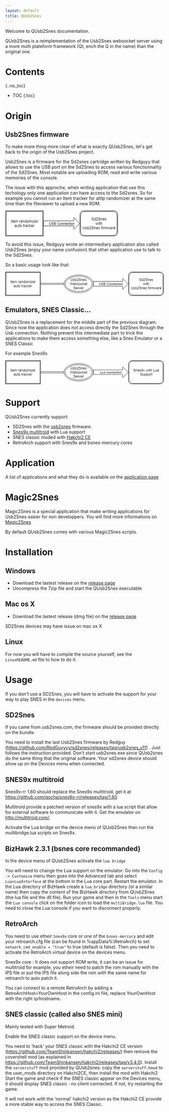 ```yaml
---
layout: default
title: QUsb2Snes
---
```


Welcome to QUsb2Snes documentation.

QUsb2Snes is a reimplementation of the Usb2Snes websocket server using a more multi plateform framework (Qt, ench the Q in the name) than the original one.

# Contents
{:.no_toc}

* TOC
{:toc}

# Origin

## Usb2Snes firmware

To make more thing more clear of what is exactly QUsb2Snes, let's get back to the origin of the Usb2Snes project.

Usb2Snes is a firmware for the Sd2snes cartridge written by Redguyy that allows to use the USB port on the Sd2Snes to access various fonctionnality of the Sd2Snes. Most notable are uploading ROM, read and write various memories of the console.

The issue with this approche, when writing application that use this techology only one application can have access to the Sd2snes. So for example you cannot run an Item tracker for alttp randomizer at the same time than the fileviewer to upload a new ROM.

![Direct access](images/directaccess.png)

To avoid this issue, Redguyy wrote an intermediary application also called Usb2Snes (enjoy your name confusion) that other application use to talk to the Sd2Snes.

So a basic usage look like that:

![Websocket access](images/wsaccess.png)

## Emulators, SNES Classic...

QUsb2Snes is a replacement for the middle part of the previous diagram. Since now the application
does not access directly the Sd2Snes through the Usb connection. Nothing prevent this intermediate part to trick the applications to make them access something else, like a Snes Emulator or a SNES Classic

For example Snes9x

![Lua connection](images/luaconnection.png)


# Support

QUsb2Snes currently support:

* SD2Snes with the [usb2snes](https://github.com/RedGuyyyy/sd2snes/releases) firmware.
* [Snes9x multitroid](https://drive.google.com/open?id=1_ej-pwWtCAHYXIrvs5Hro16A1s9Hi3Jz) with Lua support
* SNES classic moded with [Hakchi2 CE](https://github.com/TeamShinkansen/hakchi2/releases)
* RetroArch support with Snes9x and bsnes-mercury cores

# Application

A list of applications and what they do is available on the [application page](https://skarsnik.github.io/QUsb2snes/Application)

# Magic2Snes

Magic2Snes is a special application that make writing applications for Usb2Snes easier for non developpers. You will find more informations on [Magic2Snes](https://github.com/Skarsnik/Magic2snes/wiki)

By default QUsb2Snes comes with various Magic2Snes scripts.

# Installation

## Windows

* Download the lastest release on the [release page](https://github.com/Skarsnik/QUsb2snes/releases)
* Uncompress the 7zip file and start the QUsb2Snes executable

## Mac os X

* Download the lastest release (dmg file) on the [release page](https://github.com/Skarsnik/QUsb2snes/releases)

SD2Snes devices may have issue on mac ox X

## Linux

For now you will have to compile the source yourself, see the `LinuxREADME.md` file to how to do it.

# Usage

If you don't use a SD2Snes, you will have to activate the support for your way to play SNES in the `devices` menu.

## SD2Snes

If you came from usb2snes.com, the firmware should be provided directly on the bundle.

You need to install the last Usb2Snes firmware by Redguy (https://github.com/RedGuyyyy/sd2snes/releases/tag/usb2snes_v11) . Just follows the instruction provided. Don't start usb2snes.exe since QUsb2snes do the same thing that the original software. Your sd2snes device should show up on the Devices menu when connected.

## SNES9x multitroid

Snes9x-rr 1.60 should replace the Snex9x multitroid, get it at https://github.com/gocha/snes9x-rr/releases/tag/1.60

Multitroid provide a patched version of snes9x with a lua script that allow for external software to communicate with it. Get the emulator on http://multitroid.com/. 

Activate the Lua bridge on the device menu of QUsb2Snes then run the multibridge.lua scripts on Snes9x.

## BizHawk 2.3.1 (bsnes core recommanded)

In the device menu of QUsb2Snes activate the `lua bridge`

You will need to change the Lua support on the emulator. Go into the `Config -> Customize` menu then goes into the Advanced tab and select `Lua+LuaInterface` at the bottom in the Lua core part. Restart the emulator.
In the Lua directory of BizHawk create a `lua_bridge` directory (or a similar name) then copy the content of the BizHawk directory from QUsb2Snes (the lua file and the dll file).
Run your game and then in the `Tools` menu start the `Lua console` click on the folder icon to load the `multibridge.lua` file. You need to close the Lua console if you want to disconnect properly.


## RetroArch

You need to use etheir `Snex9x` core or one of the `bsnes-mercury` and edit your retroarch.cfg file (can be found in %appData%\RetroArch) to set `network_cmd_enable = "true"` to true (default is false). Then you need to activate the RetroArch virtual device on the devices menu.

Snex9x core :  It does not support ROM write, it can be an issue for multitroid for example, you etheir need to patch the rom manually with the IPS file or put the IPS file along side the rom with the same name for retroarch to auto patch it.

You can connect to a remote RetroArch by adding a RetroArchHost=YourOwnHost in the config.ini file, replace YourOwnHost with the right ip/hostname.

## SNES classic (called also SNES mini)

Mainly tested with Super Metroid.

Enable the SNES classic support on the device menu.

You need to 'hack' your SNES classic with the Hakchi2 CE version (https://github.com/TeamShinkansen/hakchi2/releases/) then remove the covershell mod (as explained in https://github.com/TeamShinkansen/hakchi2/releases/tag/v3.4.0). Install the `serverstuff` mod provided by QUsb2snes: copy the `serverstuff.hmod` to the user_mods directory on Hakchi2CE, then install the mod with Hakchi2 Start the game and check if the SNES classic appear on the Devices menu, it should display SNES classic : no client connected. If not, try restarting the game.

It will not work with the 'normal' hakchi2 version as the Hakchi2 CE provide a more stable way to access the SNES Classic.
